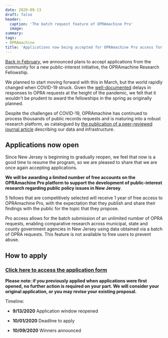 ```yaml
---
date: 2020-09-13
draft: false
header:
  caption: 'The batch request feature of OPRAmachine Pro'
  image:
summary:
tags:
- OPRAmachine
title: 'Applications now being accepted for OPRAmachine Pro access for public-interest & scholarly research'
---
```


[Back in February,](https://blog.opramachine.com/opramachine-research-fellowship/) we announced plans to accept applications from the community for a new public-interest initiative, the OPRAmachine Research Fellowship.

We planned to start moving forward with this in March, but the world rapidly changed when COVID-19 struck. Given the [well-documented](https://www.app.com/story/news/new-jersey/2020/05/17/nj-coronavirus-state-keeps-records-secret-covid-19-response/3086578001/) delays in responses to OPRA requests at the height of the pandemic, we felt that it wouldn't be prudent to award the fellowships in the spring as originally planned.

Despite the challenges of COVID-19, OPRAmachine has continued to process thousands of public records requests and is maturing into a robust research platform, as catalogued by [the publication of a peer-reviewed journal article](https://doi.org/10.1016/j.dib.2020.106265) describing our data and infrastructure.

## Applications now open

Since New Jersey is beginning to gradually reopen, we feel that now is a good time to resume the program, so we are pleased to share that we are once again accepting applications.

**We will be awarding a limited number of free accounts on the OPRAmachine Pro platform to support the development of public-interest research regarding public policy issues in New Jersey**. 

5 fellows that are competitively selected will receive 1 year of free access to OPRAmachine Pro, with the expectation that they publish and share their findings with the public for the topic that they propose.

Pro access allows for the batch submission of an unlimited number of OPRA requests, enabling comparative research across municipal, state and county government agencies in New Jersey using data obtained via a batch of OPRA requests. This feature is not available to free users to prevent abuse.

## How to apply

### [Click here to access the application form](https://docs.google.com/forms/d/e/1FAIpQLSckXivpq6b-27IK3GHAHKgyBBD7vumGgjzAdRE_YKn_5xzPGw/viewform?usp=sf_link)

**Please note: if you previously applied when applications were first opened, no further action is required on your part. We will consider your original application, or you may revise your existing proposal.**

Timeline:

- **9/13/2020** Application window reopened

- **10/01/2020** Deadline to apply

- **10/09/2020** Winners announced
